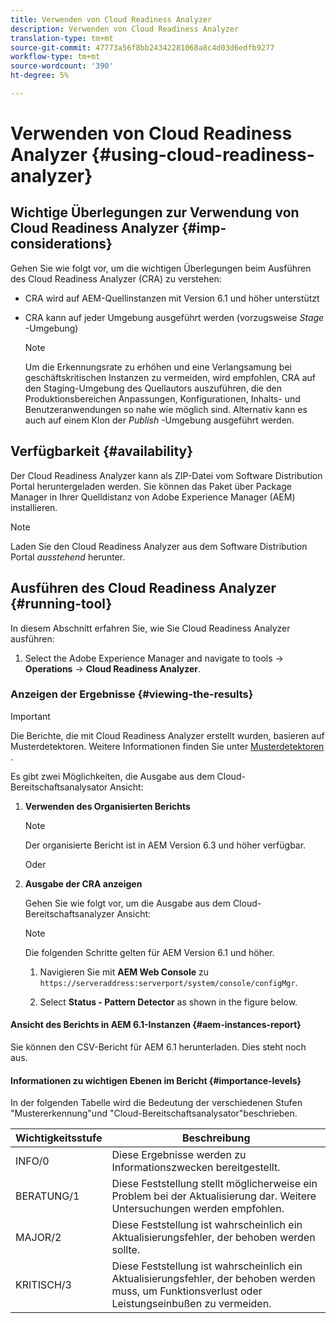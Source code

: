 ```yaml
---
title: Verwenden von Cloud Readiness Analyzer
description: Verwenden von Cloud Readiness Analyzer
translation-type: tm+mt
source-git-commit: 47773a56f8bb24342281068a8c4d03d6edfb9277
workflow-type: tm+mt
source-wordcount: '390'
ht-degree: 5%

---
```



# Verwenden von Cloud Readiness Analyzer {#using-cloud-readiness-analyzer}

## Wichtige Überlegungen zur Verwendung von Cloud Readiness Analyzer {#imp-considerations}

Gehen Sie wie folgt vor, um die wichtigen Überlegungen beim Ausführen des Cloud Readiness Analyzer (CRA) zu verstehen:

* CRA wird auf AEM-Quellinstanzen mit Version 6.1 und höher unterstützt
* CRA kann auf jeder Umgebung ausgeführt werden (vorzugsweise *Stage* -Umgebung)

   >[!NOTE]
   >Um die Erkennungsrate zu erhöhen und eine Verlangsamung bei geschäftskritischen Instanzen zu vermeiden, wird empfohlen, CRA auf den Staging-Umgebung des Quellautors auszuführen, die den Produktionsbereichen Anpassungen, Konfigurationen, Inhalts- und Benutzeranwendungen so nahe wie möglich sind. Alternativ kann es auch auf einem Klon der *Publish* -Umgebung ausgeführt werden.

## Verfügbarkeit {#availability}

Der Cloud Readiness Analyzer kann als ZIP-Datei vom Software Distribution Portal heruntergeladen werden. Sie können das Paket über Package Manager in Ihrer Quelldistanz von Adobe Experience Manager (AEM) installieren.

>[!NOTE]
>Laden Sie den Cloud Readiness Analyzer aus dem Software Distribution Portal *ausstehend* herunter.

## Ausführen des Cloud Readiness Analyzer {#running-tool}

In diesem Abschnitt erfahren Sie, wie Sie Cloud Readiness Analyzer ausführen:

1. Select the Adobe Experience Manager and navigate to tools -> **Operations** -> **Cloud Readiness Analyzer**.

### Anzeigen der Ergebnisse {#viewing-the-results}

>[!IMPORTANT]
>Die Berichte, die mit Cloud Readiness Analyzer erstellt wurden, basieren auf Musterdetektoren. Weitere Informationen finden Sie unter [Musterdetektoren](https://docs.adobe.com/content/help/en/experience-manager-65/deploying/upgrading/pattern-detector.html) .

Es gibt zwei Möglichkeiten, die Ausgabe aus dem Cloud-Bereitschaftsanalysator Ansicht:

1. **Verwenden des Organisierten Berichts**

   >[!NOTE]
   >Der organisierte Bericht ist in AEM Version 6.3 und höher verfügbar.

   Oder

1. **Ausgabe der CRA anzeigen**

   Gehen Sie wie folgt vor, um die Ausgabe aus dem Cloud-Bereitschaftsanalyzer Ansicht:

   >[!NOTE]
   >Die folgenden Schritte gelten für AEM Version 6.1 und höher.

   1. Navigieren Sie mit **AEM Web Console** zu `https://serveraddress:serverport/system/console/configMgr`.

   1. Select **Status - Pattern Detector** as shown in the figure below.

#### Ansicht des Berichts in AEM 6.1-Instanzen {#aem-instances-report}

Sie können den CSV-Bericht für AEM 6.1 herunterladen. Dies steht noch aus.

#### Informationen zu wichtigen Ebenen im Bericht {#importance-levels}

In der folgenden Tabelle wird die Bedeutung der verschiedenen Stufen &quot;Mustererkennung&quot;und &quot;Cloud-Bereitschaftsanalysator&quot;beschrieben.

| Wichtigkeitsstufe | Beschreibung |
|--- |--- |
| INFO/0 | Diese Ergebnisse werden zu Informationszwecken bereitgestellt. |
| BERATUNG/1 | Diese Feststellung stellt möglicherweise ein Problem bei der Aktualisierung dar. Weitere Untersuchungen werden empfohlen. |
| MAJOR/2 | Diese Feststellung ist wahrscheinlich ein Aktualisierungsfehler, der behoben werden sollte. |
| KRITISCH/3 | Diese Feststellung ist wahrscheinlich ein Aktualisierungsfehler, der behoben werden muss, um Funktionsverlust oder Leistungseinbußen zu vermeiden. |